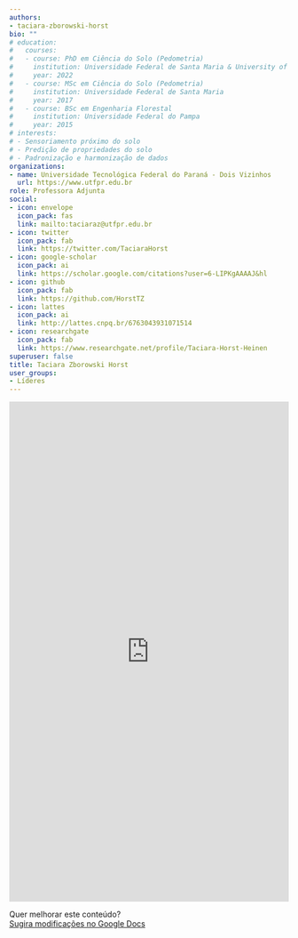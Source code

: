 ```yaml
---
authors:
- taciara-zborowski-horst
bio: ""
# education:
#   courses:
#   - course: PhD em Ciência do Solo (Pedometria)
#     institution: Universidade Federal de Santa Maria & University of Florida
#     year: 2022
#   - course: MSc em Ciência do Solo (Pedometria)
#     institution: Universidade Federal de Santa Maria
#     year: 2017
#   - course: BSc em Engenharia Florestal
#     institution: Universidade Federal do Pampa
#     year: 2015
# interests:
# - Sensoriamento próximo do solo
# - Predição de propriedades do solo
# - Padronização e harmonização de dados
organizations:
- name: Universidade Tecnológica Federal do Paraná - Dois Vizinhos
  url: https://www.utfpr.edu.br
role: Professora Adjunta
social:
- icon: envelope
  icon_pack: fas
  link: mailto:taciaraz@utfpr.edu.br
- icon: twitter
  icon_pack: fab
  link: https://twitter.com/TaciaraHorst
- icon: google-scholar
  icon_pack: ai
  link: https://scholar.google.com/citations?user=6-LIPKgAAAAJ&hl
- icon: github
  icon_pack: fab
  link: https://github.com/HorstTZ
- icon: lattes
  icon_pack: ai
  link: http://lattes.cnpq.br/6763043931071514
- icon: researchgate
  icon_pack: fab
  link: https://www.researchgate.net/profile/Taciara-Horst-Heinen
superuser: false
title: Taciara Zborowski Horst
user_groups:
- Líderes
---
```


<iframe frameborder="0" style="width: 100%; height: 900px" src="https://docs.google.com/document/d/e/2PACX-1vQ-rGEt1_ShYvvZpPf4JRuB5vtLMlpyK833wNdT2z4f8cqK_WNAwVFkeTP2UWnF7c3qKzGLdQDMBOPn/pub?embedded=true"></iframe>

Quer melhorar este conteúdo?<br>
[<i class="fa fa-edit" aria-hidden="true"></i> Sugira modificações no Google Docs][edit]

[edit]: https://docs.google.com/document/d/15HKCyWIu5Xeye5j0YBUFKeePP3vQ2T4LGAU_aRv_HJo/edit?usp=sharing
